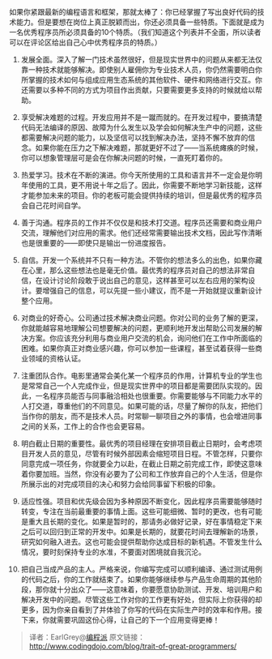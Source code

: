 如果你紧跟最新的编程语言和框架，那就太棒了：你已经掌握了写出良好代码的技术能力。但是要想在岗位上真正脱颖而出，你还必须具备一些特质。下面就是成为一名优秀程序员所必须具备的10个特质。（我们知道这个列表并不全面，所以读者可以在评论区给出自己心中优秀程序员的特质。）

1. 发展全面。深入了解一门技术虽然很好，但是现实世界中的问题从来都无法仅靠一种技术就能够解决。即使别人雇佣你为专业技术人员，你仍然需要明白你所掌握的技术如何与组成应用生态系统的其他软件、硬件和网络进行交互。你还需要以多种不同的方式为项目作出贡献，只要需要更多支持的时候就给以帮助。

2. 享受解决难题的过程。开发应用并不是一蹴而就的。在开发过程中，要搞清楚代码无法编译的原因、故障为什么发生以及学会如何解决生产中的问题，这些都需要解决问题的能力，以及坚信可以找到解决办法，坚持不懈不放弃的信念。如果你能在压力之下解决难题，那就更好不过了——当系统瘫痪的时候，你可以想象管理层可是会在你解决问题的时候，一直死盯着你的。

3. 热爱学习。技术在不断的演进。你今天所使用的工具和语言并不一定会是你明年使用的工具，更不用说十年之后了。因此，你需要不断地学习新技能，这样才能参加未来的项目。你的老板可能会提供持续的培训，但是最优秀的程序员会自己花时间自学。

4. 善于沟通。程序员的工作并不仅仅是和技术打交道。程序员还需要和商业用户交流，理解他们对应用的需求。他们还经常需要输出技术文档，因此写作清晰也是很重要的——即使只是输出一份进度报告。

5. 自信。开发一个系统并不只有一种方法。不管你的想法多么的出色，如果你藏在心里，那么这些想法也是毫无价值。最优秀的程序员对自己的想法非常自信，在设计讨论阶段敢于说出自己的意见，这样甚至可以左右应用的架构设计。要增强自己的信息，可以先提一些小建议，而不是一开始就提议重新设计整个应用。

6. 对商业的好奇心。公司通过技术解决商业问题。你对公司的业务了解的更深，你就能越容易地理解公司想要解决的问题，更顺利地开发出帮助公司发展的解决方案。你应该充分利用与商业用户交流的机会，询问他们在工作中所面临的困难。如果你真正对商业感兴趣，你可以参加一些课程，甚至试着获得一些商业领域的资格认证。

7. 注重团队合作。电影里通常会美化某一个程序员的作用，计算机专业的学生也是常常自己一个人完成作业，但是现实世界中的项目都是需要团队实现的。因此，一名程序员能否与同事融洽相处也很重要。你需要能够与不同能力水平的人打交道，尊重他们的不同意见。如果可能的话，尽量了解你的队友，把他们当作你的朋友，而不是技术人员。时常聊一聊项目之外的事情，也会增进同事之间的关系，工作上的合作也会更容易。

8. 明白截止日期的重要性。最优秀的项目经理在安排项目截止日期时，会考虑项目开发人员的意见，尽管有时候外部因素会缩短项目日程。不管怎样，只要你同意完成一项任务，你就要全力以赴，在截止日期之前完成工作，即使这意味着你要加班。当然，你没有必要为了公司和工作放弃自己的个人生活，但是你所展示出的对完成项目的决心和努力会给同事留下积极的印象。

9. 适应性强。项目和优先级会因为多种原因不断变化，因此程序员需要能够随时转变，专注在当前最重要的事情上面。这些可能细微、暂时的更改，也有可能是重大且长期的变化。如果是暂时的，那请务必做好记录，好在事情稳定下来之后可以回归到正常的开发中。如果是长期的，就要花时间去理解新的场景，研究如何融入进去。这也可能会提供帮助你达成目标的新机遇。不管发生什么情况，要时刻保持专业的水准，不要面对困境就自我沉沦。

10. 把自己当成产品的主人。严格来说，你编写完成可以顺利编译、通过测试用例的代码之后，你的工作就结束了。如果你能够继续参与产品生命周期的其他阶段，那你就十分出众了——这意味着，你要愿意协助测试、开发、培训用户和解决开发中的问题。尽管这些工作对你的工作更有好处，但实际上你获得的却更多，因为你亲自看到了并体验了你写的代码在实际生产时的效率和作用。接下来，你就需要巩固这份心得，让自己的下一个应用变得更棒！

> 译者：EarlGrey@[编程派](http://codingpy.com)
> 原文链接：http://www.codingdojo.com/blog/trait-of-great-programmers/